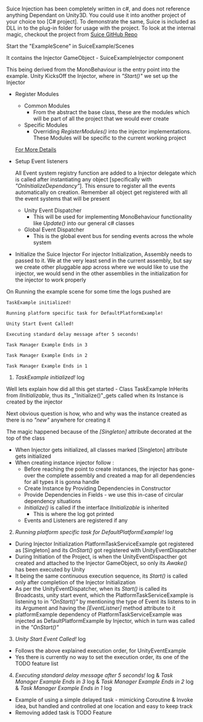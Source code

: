 Suice Injection has been completely written in c#, and does not reference anything Dependant on Unity3D. You could use it into another project of your choice too [C# project]. To demonstrate the same, Suice is included as DLL in to the plug-in folder for usage with the project. To look at the internal magic, checkout the project from [Suice GitHub Repo](https://github.com/Disturbing/suice)

Start the "ExampleScene" in SuiceExample/Scenes

It contains the 
Injector GameObject - SuiceExampleInjector component

This being derived from the MonoBehaviour is the entry point into the example. Unity KicksOff the Injector, where in _"Start()"_ we set up the Injector

* Register Modules
    - Common Modules
        + From the abstract the base class, these are the modules which will be part of all the project that we would ever create
    - Specific Modules
        + Overriding _RegisterModules()_ into the injector implementations. These Modules will be specific to the current working project

    [For More Details](https://github.com/ChicK00o/UnitySuice/wiki/5.-Modules-In-Details)
* Setup Event listeners

    All Event system registry function are added to a Injector delegate which is called after instantiating any object [specifically with _"OnInitializeDependancy"_]. This ensure to register all the events automatically on creation. Remember all object get registered with all the event systems that will be present
    - Unity Event Dispatcher 
        + This will be used for implementing MonoBehaviour functionality like _Update()_ into our general c# classes
    - Global Event Dispatcher
        + This is the global event bus for sending events across the whole system

* Initialize the Suice Injector
    For injector Initialization, Assembly needs to passed to it. We at the very least send in the current assembly, but say we create other pluggable app across where we would like to use the injector, we would send in the other assemblies in the initialization for the injector to work properly


On Running the example scene for some time the logs pushed are

```
TaskExample initialized!

Running platform specific task for DefaultPlatformExample!

Unity Start Event Called!

Executing standard delay message after 5 seconds!

Task Manager Example Ends in 3

Task Manager Example Ends in 2

Task Manager Example Ends in 1

```


1) _TaskExample initialized!_ log

Well lets explain how did all this get started - 
Class TaskExample InHerits from *_IInitializable_*, thus its _"Initialize()"_gets called when its Instance is created by the injector

Next obvious question is how, who and why was the instance created as there is no _"new"_ anywhere for creating it

The magic happened because of the *[Singleton]* attribute decorated at the top of the class
- When Injector gets initialized, all classes marked [Singleton] attribute gets initialized
- When creating instance injector follow :
    + Before reaching the point to create instances, the injector has gone-over the complete assembly and created a map for all dependencies for all types it is gonna handle
    + Create Instance by Providing Dependencies in Constructor
    + Provide Dependencies in Fields - we use this in-case of circular dependency situations
    + _Initialize()_ is called if the interface _IInitializable_ is inherited
        * This is where the log got printed
    + Events and Listeners are registered if any

2) _Running platform specific task for DefaultPlatformExample!_ log

- During Injector Initialization PlatformTaskServiceExample got registered as [Singleton] and its _OnStart()_ got registered with UnityEventDispatcher
- During Initiation of the Project, is when the UnityEventDispacther got created and attached to the Injector GameObject, so only its _Awake()_ has been executed by Unity
- It being the same continuous execution sequence, its _Start()_ is called only after completion of the Injector Initialization
- As per the UnityEventDispatcher, when its _Start()_ is called its Broadcasts, unity start event, which the PlatformTaskServiceExample is listening to in *_"OnStart()"_* by mentioning the type of Event its listens to in its Argument and having the _[EventListner]_ method attribute to it
- platformExample dependency of PlatformTaskServiceExample was injected as DefaultPlatformExample by Injector, which in turn was called in the _"OnStart()"_

3) _Unity Start Event Called!_ log

- Follows the above explained execution order, for UnityEventExample
- Yes there is currently no way to set the execution order, its one of the TODO feature list

4) _Executing standard delay message after 5 seconds!_ log & _Task Manager Example Ends in 3_ log & _Task Manager Example Ends in 2_ log & _Task Manager Example Ends in 1_ log

- Example of using a simple delayed task - mimicking Coroutine & Invoke idea, but handled and controlled at one location and easy to keep track
- Removing added task is TODO Feature

